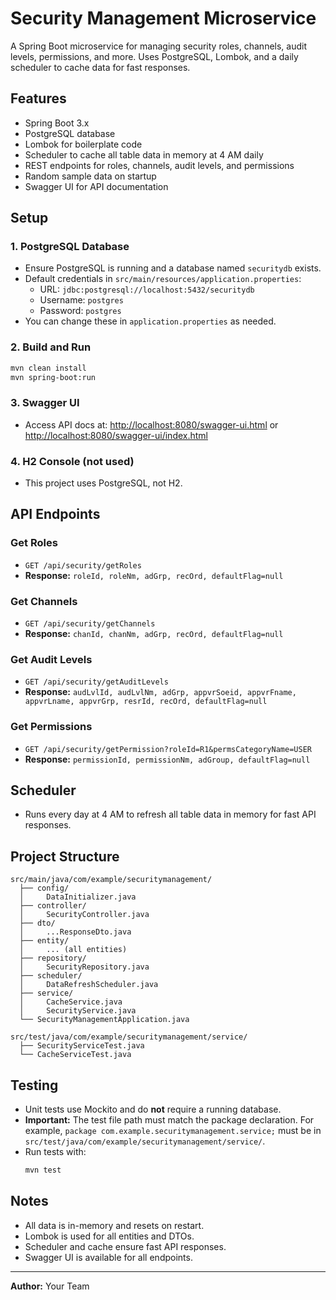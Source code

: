 # Security Management Microservice

A Spring Boot microservice for managing security roles, channels, audit levels, permissions, and more. Uses PostgreSQL, Lombok, and a daily scheduler to cache data for fast responses.

## Features
- Spring Boot 3.x
- PostgreSQL database
- Lombok for boilerplate code
- Scheduler to cache all table data in memory at 4 AM daily
- REST endpoints for roles, channels, audit levels, and permissions
- Random sample data on startup
- Swagger UI for API documentation

## Setup
### 1. PostgreSQL Database
- Ensure PostgreSQL is running and a database named `securitydb` exists.
- Default credentials in `src/main/resources/application.properties`:
  - URL: `jdbc:postgresql://localhost:5432/securitydb`
  - Username: `postgres`
  - Password: `postgres`
- You can change these in `application.properties` as needed.

### 2. Build and Run
```bash
mvn clean install
mvn spring-boot:run
```

### 3. Swagger UI
- Access API docs at: [http://localhost:8080/swagger-ui.html](http://localhost:8080/swagger-ui.html) or [http://localhost:8080/swagger-ui/index.html](http://localhost:8080/swagger-ui/index.html)

### 4. H2 Console (not used)
- This project uses PostgreSQL, not H2.

## API Endpoints

### Get Roles
- `GET /api/security/getRoles`
- **Response:** `roleId, roleNm, adGrp, recOrd, defaultFlag=null`

### Get Channels
- `GET /api/security/getChannels`
- **Response:** `chanId, chanNm, adGrp, recOrd, defaultFlag=null`

### Get Audit Levels
- `GET /api/security/getAuditLevels`
- **Response:** `audLvlId, audLvlNm, adGrp, appvrSoeid, appvrFname, appvrLname, appvrGrp, resrId, recOrd, defaultFlag=null`

### Get Permissions
- `GET /api/security/getPermission?roleId=R1&permsCategoryName=USER`
- **Response:** `permissionId, permissionNm, adGroup, defaultFlag=null`

## Scheduler
- Runs every day at 4 AM to refresh all table data in memory for fast API responses.

## Project Structure
```
src/main/java/com/example/securitymanagement/
  ├── config/
  │     DataInitializer.java
  ├── controller/
  │     SecurityController.java
  ├── dto/
  │     ...ResponseDto.java
  ├── entity/
  │     ... (all entities)
  ├── repository/
  │     SecurityRepository.java
  ├── scheduler/
  │     DataRefreshScheduler.java
  ├── service/
  │     CacheService.java
  │     SecurityService.java
  └── SecurityManagementApplication.java

src/test/java/com/example/securitymanagement/service/
  ├── SecurityServiceTest.java
  └── CacheServiceTest.java
```

## Testing
- Unit tests use Mockito and do **not** require a running database.
- **Important:** The test file path must match the package declaration. For example, `package com.example.securitymanagement.service;` must be in `src/test/java/com/example/securitymanagement/service/`.
- Run tests with:
  ```bash
  mvn test
  ```

## Notes
- All data is in-memory and resets on restart.
- Lombok is used for all entities and DTOs.
- Scheduler and cache ensure fast API responses.
- Swagger UI is available for all endpoints.

---

**Author:** Your Team 